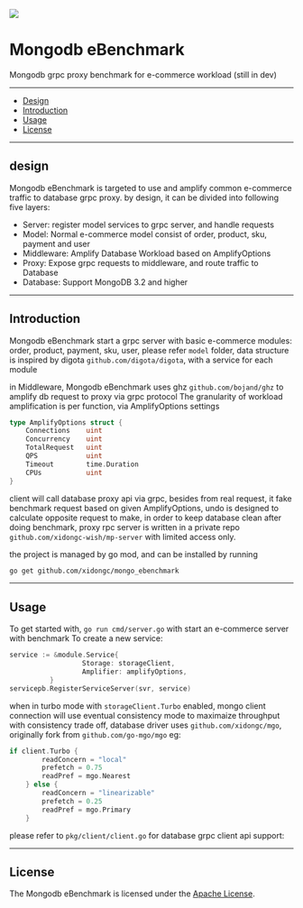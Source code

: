 <p align="left">
  <a href="https://goreportcard.com/report/github.com/xidongc/mongo_ebenchmark"><img src="https://goreportcard.com/badge/github.com/xidongc/mongo_ebenchmark"></a>
</p>

# Mongodb eBenchmark

Mongodb grpc proxy benchmark for e-commerce workload (still in dev)

-------------------------
- [Design](#design)
- [Introduction](#introduction)
- [Usage](#usage)
- [License](#license)

-------------------------
## design

Mongodb eBenchmark is targeted to use and amplify common e-commerce traffic to database grpc proxy. by design, it can be divided into following five layers:

- Server: register model services to grpc server, and handle requests
- Model: Normal e-commerce model consist of order, product, sku, payment and user
- Middleware: Amplify Database Workload based on AmplifyOptions
- Proxy: Expose grpc requests to middleware, and route traffic to Database
- Database: Support MongoDB 3.2 and higher

-------------------------
## Introduction

Mongodb eBenchmark start a grpc server with basic e-commerce modules: order, product,
payment, sku, user, please refer `model` folder, data structure is inspired by digota
`github.com/digota/digota`, with a service for each module 

in Middleware, Mongodb eBenchmark uses ghz `github.com/bojand/ghz` to amplify db request to proxy via grpc protocol
The granularity of workload amplification is per function, via AmplifyOptions settings

```go
type AmplifyOptions struct {
	Connections    uint			
	Concurrency    uint			
	TotalRequest   uint			
	QPS            uint			
	Timeout        time.Duration	
	CPUs           uint			
}
```

client will call database proxy api via grpc, besides from real request, it fake benchmark 
request based on given AmplifyOptions, undo is designed to calculate opposite request to make, 
in order to keep database clean after doing benchmark, proxy rpc server is written in a private
repo `github.com/xidongc-wish/mp-server` with limited access only. 

the project is managed by go mod, and can be installed by running

```bash
go get github.com/xidongc/mongo_ebenchmark
```

-------------------------
## Usage

To get started with, `go run cmd/server.go` with start an e-commerce server with benchmark
To create a new service:
```go
service := &module.Service{
                  Storage: storageClient,
                  Amplifier: amplifyOptions,
	      }
servicepb.RegisterServiceServer(svr, service)
```

when in turbo mode with `storageClient.Turbo` enabled, mongo client connection will use eventual 
consistency mode to maximaize throughput with consistency trade off, database driver uses 
`github.com/xidongc/mgo`, originally fork from `github.com/go-mgo/mgo` eg:

```go
if client.Turbo {
		readConcern = "local"
		prefetch = 0.75
		readPref = mgo.Nearest
	} else {
		readConcern = "linearizable"
		prefetch = 0.25
		readPref = mgo.Primary
	}
```

please refer to  `pkg/client/client.go` for database grpc client api support:

-------------------------
## License

The Mongodb eBenchmark is licensed under the [Apache License](LICENSE).
